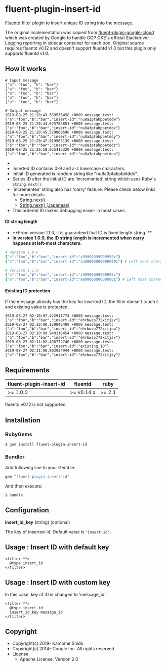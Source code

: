 # fluent-plugin-insert-id

[Fluentd](https://fluentd.org/) filter plugin to insert unique ID string into the message.

The original implementation was copied from [fluent-plugin-google-cloud](https://github.com/GoogleCloudPlatform/fluent-plugin-google-cloud)
which was created by Google to handle GCP GKE's official Stackdriver Logging reporting in sidecar container for each pod.
Original source requires fluentd v0.12 and doesn't support fluentd v1.0 but this plugin only supports fluentd v1.0.

## How it works
```
# Input message
{"a": "foo", "b": "bar"}
{"a": "foo", "b": "bar"}
{"a": "foo", "b": "bar"}
{"a": "foo", "b": "bar"}
{"a": "foo", "b": "bar"}

# Output message
2019-08-25 21:20:43.539536458 +0000 message.test: {"a":"foo","b":"bar","insert-id":"nu8a3ptahpbetddw"}
2019-08-25 21:20:44.625784851 +0000 message.test: {"a":"foo","b":"bar","insert-id":"nu8a3ptahpbetddx"}
2019-08-25 21:20:45.579060596 +0000 message.test: {"a":"foo","b":"bar","insert-id":"nu8a3ptahpbetddy"}
2019-08-25 21:20:47.019565139 +0000 message.test: {"a":"foo","b":"bar","insert-id":"nu8a3ptahpbetddz"}
2019-08-25 21:20:50.035415329 +0000 message.test: {"a":"foo","b":"bar","insert-id":"nu8a3ptahpbetdea"}
```
* 
* Inserted ID contains 0-9 and a-z lowercase characters.
* Initial ID generated is random string like "nu8a3ptahpbetddc".
* Series ID after the initial ID are 'incremented' string which uses Ruby's `String.next()`.
* 'incremented' string also has 'carry' feature. Please check below links for more details.
  * [String.next()](https://ruby-doc.org/core-2.4.0/String.html#method-i-next)
  * [String.next() (Japanese)](https://docs.ruby-lang.org/ja/2.4.0/class/String.html#I_NEXT)
* This ordered ID makes debugging easier in most cases.

#### ID string length
* **From version 1.1.0, it is guaranteed that ID is fixed length string. **
* **In version 1.0.0, the ID string length is incremented when carry happens at left-most characters.**

```ruby
# Version 1.0.0
{"a":"foo","b":"bar","insert-id":"z99999999999999z"}
{"a":"foo","b":"bar","insert-id":"aa00000000000000z"} # Left most character carry adds new digit.

# Version 1.1.0
{"a":"foo","b":"bar","insert-id":"z99999999999999z"}
{"a":"foo","b":"bar","insert-id":"a00000000000000z"} # Left most character carry is ignored.
```

#### Existing ID protection
If the message already has the key for inserted ID, the filter doesn't touch it and
existing value is protected.

```
2019-08-27 02:10:07.422911774 +0000 message.test: {"a":"foo","b":"bar","insert-id":"ehrbwzp772xitjsv"}
2019-08-27 02:10:08.129842499 +0000 message.test: {"a":"foo","b":"bar","insert-id":"ehrbwzp772xitjsw"}
2019-08-27 02:10:08.940316454 +0000 message.test: {"a":"foo","b":"bar","insert-id":"ehrbwzp772xitjsx"}
2019-08-27 02:11:02.498772740 +0000 message.test: {"a":"foo","b":"bar","insert-id":"existing_ID"}
2019-08-27 02:11:06.802934944 +0000 message.test: {"a":"foo","b":"bar","insert-id":"ehrbwzp772xitjsy"}
```

## Requirements

| fluent-plugin-insert-id  | fluentd | ruby |
|--------------------------|---------|------|
| >= 1.0.0 | >= v0.14.x | >= 2.1 |

fluentd v0.12 is not supported.

## Installation

### RubyGems

```
$ gem install fluent-plugin-insert-id
```

### Bundler

Add following line to your Gemfile:

```ruby
gem "fluent-plugin-insert-id"
```

And then execute:

```
$ bundle
```

## Configuration

**insert_id_key** (string) (optional)

The key of inserted-id.
Default value is `"insert-id"`.

## Usage : Insert ID with default key
```aconf
<filter **>
  @type insert_id
</filter>
```

## Usage : Insert ID with custom key
In this case, key of ID is changed to 'message_id'
```aconf
<filter **>
  @type insert_id
  insert_id_key message_id
</filter>
```

## Copyright

* Copyright(c) 2019- Kamome Shido
* Copyright(c) 2014- Google Inc. All rights reserved.
* License
  * Apache License, Version 2.0
